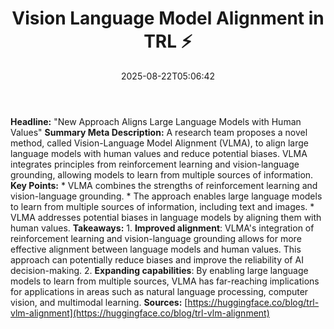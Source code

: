 ﻿---
title: "Vision Language Model Alignment in TRL ⚡️"
date: "2025-08-22T05:06:42"
category: "Markets"
summary: ""
slug: "vision language model alignment in trl "
source_urls:
  - "https://huggingface.co/blog/trl-vlm-alignment"
seo:
  title: "Vision Language Model Alignment in TRL ⚡️ | Hash n Hedge"
  description: ""
  keywords: ["news", "markets", "brief"]
---
**Headline:** "New Approach Aligns Large Language Models with Human Values"  **Summary Meta Description:** A research team proposes a novel method, called Vision-Language Model Alignment (VLMA), to align large language models with human values and reduce potential biases. VLMA integrates principles from reinforcement learning and vision-language grounding, allowing models to learn from multiple sources of information.  **Key Points:**  * VLMA combines the strengths of reinforcement learning and vision-language grounding. * The approach enables large language models to learn from multiple sources of information, including text and images. * VLMA addresses potential biases in language models by aligning them with human values.  **Takeaways:**  1. **Improved alignment**: VLMA's integration of reinforcement learning and vision-language grounding allows for more effective alignment between language models and human values. This approach can potentially reduce biases and improve the reliability of AI decision-making. 2. **Expanding capabilities**: By enabling large language models to learn from multiple sources, VLMA has far-reaching implications for applications in areas such as natural language processing, computer vision, and multimodal learning.  **Sources:** [https://huggingface.co/blog/trl-vlm-alignment](https://huggingface.co/blog/trl-vlm-alignment) 
